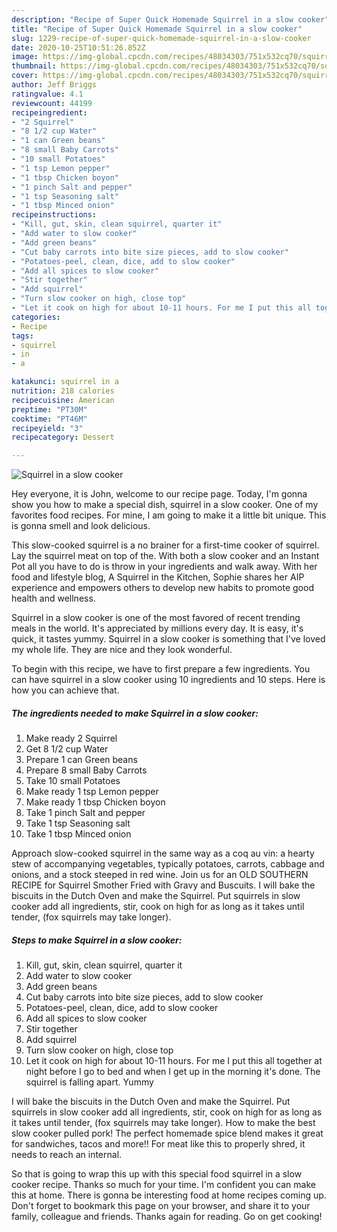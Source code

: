 ```yaml
---
description: "Recipe of Super Quick Homemade Squirrel in a slow cooker"
title: "Recipe of Super Quick Homemade Squirrel in a slow cooker"
slug: 1229-recipe-of-super-quick-homemade-squirrel-in-a-slow-cooker
date: 2020-10-25T10:51:26.852Z
image: https://img-global.cpcdn.com/recipes/48034303/751x532cq70/squirrel-in-a-slow-cooker-recipe-main-photo.jpg
thumbnail: https://img-global.cpcdn.com/recipes/48034303/751x532cq70/squirrel-in-a-slow-cooker-recipe-main-photo.jpg
cover: https://img-global.cpcdn.com/recipes/48034303/751x532cq70/squirrel-in-a-slow-cooker-recipe-main-photo.jpg
author: Jeff Briggs
ratingvalue: 4.1
reviewcount: 44199
recipeingredient:
- "2 Squirrel"
- "8 1/2 cup Water"
- "1 can Green beans"
- "8 small Baby Carrots"
- "10 small Potatoes"
- "1 tsp Lemon pepper"
- "1 tbsp Chicken boyon"
- "1 pinch Salt and pepper"
- "1 tsp Seasoning salt"
- "1 tbsp Minced onion"
recipeinstructions:
- "Kill, gut, skin, clean squirrel, quarter it"
- "Add water to slow cooker"
- "Add green beans"
- "Cut baby carrots into bite size pieces, add to slow cooker"
- "Potatoes-peel, clean, dice, add to slow cooker"
- "Add all spices to slow cooker"
- "Stir together"
- "Add squirrel"
- "Turn slow cooker on high, close top"
- "Let it cook on high for about 10-11 hours. For me I put this all together at night before I go to bed and when I get up in the morning it&#39;s done. The squirrel is falling apart. Yummy"
categories:
- Recipe
tags:
- squirrel
- in
- a

katakunci: squirrel in a 
nutrition: 218 calories
recipecuisine: American
preptime: "PT30M"
cooktime: "PT46M"
recipeyield: "3"
recipecategory: Dessert

---
```



![Squirrel in a slow cooker](https://img-global.cpcdn.com/recipes/48034303/751x532cq70/squirrel-in-a-slow-cooker-recipe-main-photo.jpg)

Hey everyone, it is John, welcome to our recipe page. Today, I'm gonna show you how to make a special dish, squirrel in a slow cooker. One of my favorites food recipes. For mine, I am going to make it a little bit unique. This is gonna smell and look delicious.

This slow-cooked squirrel is a no brainer for a first-time cooker of squirrel. Lay the squirrel meat on top of the. With both a slow cooker and an Instant Pot all you have to do is throw in your ingredients and walk away. With her food and lifestyle blog, A Squirrel in the Kitchen, Sophie shares her AIP experience and empowers others to develop new habits to promote good health and wellness.

Squirrel in a slow cooker is one of the most favored of recent trending meals in the world. It's appreciated by millions every day. It is easy, it's quick, it tastes yummy. Squirrel in a slow cooker is something that I've loved my whole life. They are nice and they look wonderful.


To begin with this recipe, we have to first prepare a few ingredients. You can have squirrel in a slow cooker using 10 ingredients and 10 steps. Here is how you can achieve that.

<!--inarticleads1-->

##### The ingredients needed to make Squirrel in a slow cooker:

1. Make ready 2 Squirrel
1. Get 8 1/2 cup Water
1. Prepare 1 can Green beans
1. Prepare 8 small Baby Carrots
1. Take 10 small Potatoes
1. Make ready 1 tsp Lemon pepper
1. Make ready 1 tbsp Chicken boyon
1. Take 1 pinch Salt and pepper
1. Take 1 tsp Seasoning salt
1. Take 1 tbsp Minced onion


Approach slow-cooked squirrel in the same way as a coq au vin: a hearty stew of accompanying vegetables, typically potatoes, carrots, cabbage and onions, and a stock steeped in red wine. Join us for an OLD SOUTHERN RECIPE for Squirrel Smother Fried with Gravy and Buscuits. I will bake the biscuits in the Dutch Oven and make the Squirrel. Put squirrels in slow cooker add all ingredients, stir, cook on high for as long as it takes until tender, (fox squirrels may take longer). 

<!--inarticleads2-->

##### Steps to make Squirrel in a slow cooker:

1. Kill, gut, skin, clean squirrel, quarter it
1. Add water to slow cooker
1. Add green beans
1. Cut baby carrots into bite size pieces, add to slow cooker
1. Potatoes-peel, clean, dice, add to slow cooker
1. Add all spices to slow cooker
1. Stir together
1. Add squirrel
1. Turn slow cooker on high, close top
1. Let it cook on high for about 10-11 hours. For me I put this all together at night before I go to bed and when I get up in the morning it&#39;s done. The squirrel is falling apart. Yummy


I will bake the biscuits in the Dutch Oven and make the Squirrel. Put squirrels in slow cooker add all ingredients, stir, cook on high for as long as it takes until tender, (fox squirrels may take longer). How to make the best slow cooker pulled pork! The perfect homemade spice blend makes it great for sandwiches, tacos and more!! For meat like this to properly shred, it needs to reach an internal. 

So that is going to wrap this up with this special food squirrel in a slow cooker recipe. Thanks so much for your time. I'm confident you can make this at home. There is gonna be interesting food at home recipes coming up. Don't forget to bookmark this page on your browser, and share it to your family, colleague and friends. Thanks again for reading. Go on get cooking!
